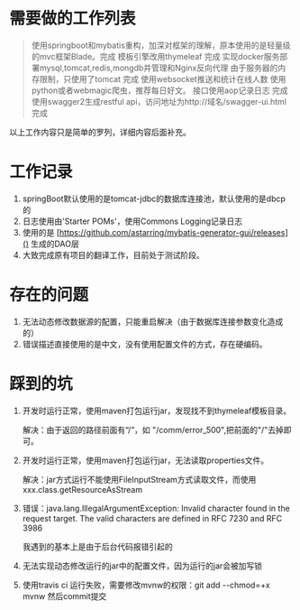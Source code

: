# 需要做的工作列表

> 使用springboot和mybatis重构，加深对框架的理解，原本使用的是轻量级的mvc框架Blade。完成
> 模板引擎改用thymeleaf 完成
> 实现docker服务部署mysql,tomcat,redis,mongdb并管理和Nginx反向代理  由于服务器的内存限制，只使用了tomcat 完成
> 使用websocket推送和统计在线人数
> 使用python或者webmagic爬虫，推荐每日好文。
> 接口使用aop记录日志 完成
> 使用swagger2生成restful api，访问地址为http://域名/swagger-ui.html 完成 

以上工作内容只是简单的罗列，详细内容后面补充。

# 工作记录

1. springBoot默认使用的是tomcat-jdbc的数据库连接池，默认使用的是dbcp的
2. 日志使用由'Starter POMs'，使用Commons Logging记录日志
3. 使用的是 [https://github.com/astarring/mybatis-generator-gui/releases]() 生成的DAO层
4. 大致完成原有项目的翻译工作，目前处于测试阶段。

# 存在的问题

1. 无法动态修改数据源的配置，只能重启解决（由于数据库连接参数变化造成的）
2. 错误描述直接使用的是中文，没有使用配置文件的方式，存在硬编码。

# 踩到的坑

1. 开发时运行正常，使用maven打包运行jar，发现找不到thymeleaf模板目录。
    
    解决：由于返回的路径前面有“/”，如 "/comm/error_500",把前面的"/"去掉即可。
   
2. 开发时运行正常，使用maven打包运行jar，无法读取properties文件。
   
   解决：jar方式运行不能使用FileInputStream方式读取文件，而使用xxx.class.getResourceAsStream
   
3. 错误：java.lang.IllegalArgumentException: Invalid character found in the request target. The valid characters are defined in RFC 7230 and RFC 3986

    我遇到的基本上是由于后台代码报错引起的
    
4. 无法实现动态修改运行的jar中的配置文件，因为运行的jar会被加写锁

5. 使用travis ci 运行失败，需要修改mvnw的权限：git add --chmod=+x mvnw 然后commit提交